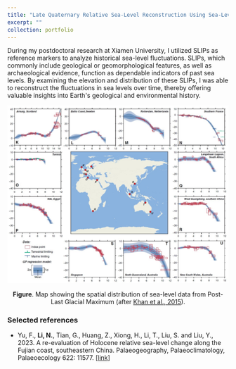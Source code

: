 ```yaml
---
title: "Late Quaternary Relative Sea-Level Reconstruction Using Sea-Level Index Points (SLIPs)"
excerpt: ""
collection: portfolio
---
```


During my postdoctoral research at Xiamen University, I utilized SLIPs as reference markers to analyze historical sea-level fluctuations. SLIPs, which commonly include geological or geomorphological features, as well as archaeological evidence, function as dependable indicators of past sea levels. By examining the elevation and distribution of these SLIPs, I was able to reconstruct the fluctuations in sea levels over time, thereby offering valuable insights into Earth's geological and environmental history.
<Center>
<img src='/images/sea-level3.jpg' width='900px'>

  <b>Figure</b>.  Map showing the spatial distribution of sea-level data from Post-Last Glacial Maximum (after [Khan et al., 2015](https://doi.org/10.1007/s40641-015-0029-z)).
</Center>

### Selected references
* Yu, F., **Li, N.**, Tian, G., Huang, Z., Xiong, H., Li, T., Liu, S. and Liu, Y., 2023. A re-evaluation of Holocene relative sea-level change along the Fujian coast, southeastern China. Palaeogeography, Palaeoclimatology, Palaeoecology 622: 11577. [[link](https://doi.org/10.1016/j.palaeo.2023.111577)]
